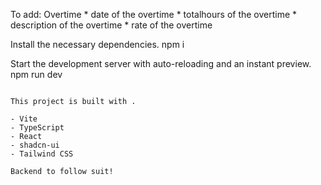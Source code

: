 To add:
Overtime 
    * date of the overtime
    * totalhours of the overtime
    * description of the overtime
    * rate of the overtime




Install the necessary dependencies.
npm i

Start the development server with auto-reloading and an instant preview.
npm run dev
```

This project is built with .

- Vite
- TypeScript
- React
- shadcn-ui
- Tailwind CSS

Backend to follow suit!